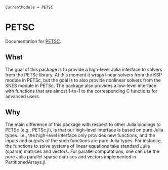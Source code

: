 ```@meta
CurrentModule = PETSC
```

# PETSC

Documentation for [PETSC](https://github.com/fverdugo/PETSC.jl).

## What

The goal of this package is to provide a high-level Julia interface to solvers from the PETSc library.
At this moment it wraps linear solvers from the KSP module in PETSc, but the goal is to also
provide nonlinear solvers from the SNES module in PETSc. The package also provides a low-level interface with functions
that are almost 1-to-1 to the corresponding C functions for advanced users.

## Why

The main difference of this package with respect to other Julia bindings to PETSc (e.g., PETSc.jl),
is that our high-level interface is based on pure Julia types.
I.e., the high-level interface only provides new functions, and the inputs and outputs of the
such functions are pure Julia types. For instance, the functions to solve systems of linear equations
take standard Julia (sparse) matrices and vectors. For parallel computations, one can use the pure
Julia parallel sparse matrices and vectors implemented in PartitionedArrays.jl.

